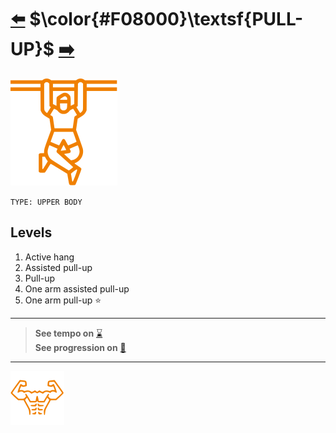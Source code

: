 # [:arrow_left:][prev] $\color{#F08000}\textsf{PULL-UP}$ [:arrow_right:][next]

[![icon]](#levels)

`TYPE: UPPER BODY`

## Levels

1. Active hang
2. Assisted pull\-up
3. Pull\-up
4. One arm assisted pull\-up
5. One arm pull\-up :star:

---
> **See tempo on** [:hourglass:]  
> **See progression on** [:link:]
---

[![abs](../icons/six_pack_little.svg)](../training-1.md "Training 1")

<!-- predefined -->
[next]: push-up.md "Push-up"
[prev]: abdominal.md "Abdominal"
[:hourglass:]: https://www.evidencebasedathlete.com/wp-content/uploads/2018/09/Tempo_Pull_Ups.jpg "Tempo"
[:link:]: ../../none.md "None"

<!-- icons -->
[icon]: ../icons/pull-up.svg
